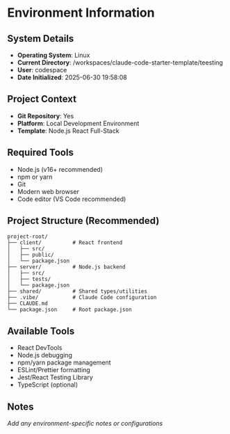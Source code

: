 <!-- This file gives specific information about the environment that Claude is running in -->

# Environment Information

## System Details
- **Operating System**: Linux
- **Current Directory**: /workspaces/claude-code-starter-template/teesting
- **User**: codespace
- **Date Initialized**: 2025-06-30 19:58:08

## Project Context
- **Git Repository**: Yes
- **Platform**: Local Development Environment
- **Template**: Node.js React Full-Stack

## Required Tools
- Node.js (v16+ recommended)
- npm or yarn
- Git
- Modern web browser
- Code editor (VS Code recommended)

## Project Structure (Recommended)
```
project-root/
├── client/          # React frontend
│   ├── src/
│   ├── public/
│   └── package.json
├── server/          # Node.js backend
│   ├── src/
│   ├── tests/
│   └── package.json
├── shared/          # Shared types/utilities
├── .vibe/           # Claude Code configuration
├── CLAUDE.md
└── package.json     # Root package.json
```

## Available Tools
- React DevTools
- Node.js debugging
- npm/yarn package management
- ESLint/Prettier formatting
- Jest/React Testing Library
- TypeScript (optional)

## Notes
_Add any environment-specific notes or configurations_
